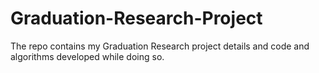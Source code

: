 # Graduation-Research-Project
The repo contains my Graduation Research project details and code and algorithms developed while doing so.
